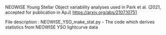 NEOWISE Young Stellar Object variability analyses used in Park et al. (2021, accepted for publication in ApJ) https://arxiv.org/abs/2107.10751

File description :
NEOWISE_YSO_make_stat.py - The code which derives statistics from NEOWISE YSO lightcurve data
